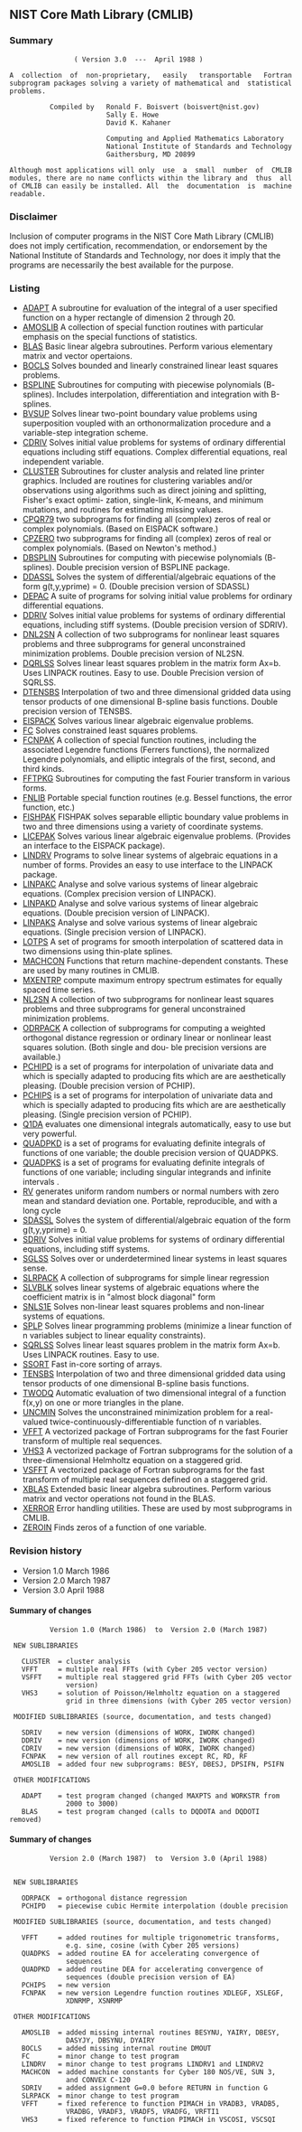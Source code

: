 
## NIST Core Math Library (CMLIB)

### Summary

                    ( Version 3.0  ---  April 1988 )

    A  collection  of  non-proprietary,   easily   transportable   Fortran
    subprogram packages solving a variety of mathematical and  statistical
    problems.

              Compiled by   Ronald F. Boisvert (boisvert@nist.gov)
                            Sally E. Howe
                            David K. Kahaner

                            Computing and Applied Mathematics Laboratory
                            National Institute of Standards and Technology
                            Gaithersburg, MD 20899

    Although most applications will only  use  a  small  number  of  CMLIB
    modules, there are no name conflicts within the library and  thus  all
    of CMLIB can easily be installed. All  the  documentation  is  machine
    readable.

### Disclaimer

Inclusion of computer programs in the NIST Core Math Library (CMLIB)
does not imply certification, recommendation, or endorsement by the
National Institute of Standards and Technology, nor does it imply
that the programs are necessarily the best available for the purpose.

### Listing

 * [ADAPT](https://github.com/jacobwilliams/CMLIB/tree/master/src/src/adapt) A subroutine for evaluation of the integral  of  a  user
  specified function on a hyper rectangle of  dimension  2
  through 20.
 * [AMOSLIB](https://github.com/jacobwilliams/CMLIB/tree/master/src/src/amoslib) A  collection  of   special   function   routines   with
  particular  emphasis  on  the   special   functions   of
  statistics.
 * [BLAS](https://github.com/jacobwilliams/CMLIB/tree/master/src/src/blas) Basic  linear  algebra  subroutines.   Perform   various
  elementary matrix and vector opertaions.
 * [BOCLS](https://github.com/jacobwilliams/CMLIB/tree/master/src/src/bocls) Solves bounded and  linearly  constrained  linear  least
  squares problems.
 * [BSPLINE](https://github.com/jacobwilliams/CMLIB/tree/master/src/src/bspline) Subroutines for computing with piecewise polynomials (B-
  splines). Includes  interpolation,  differentiation  and
  integration with B-splines.
 * [BVSUP](https://github.com/jacobwilliams/CMLIB/tree/master/src/src/bvsup) Solves linear two-point boundary  value  problems  using
  superposition   voupled   with   an   orthonormalization
  procedure and a variable-step integration scheme.
 * [CDRIV](https://github.com/jacobwilliams/CMLIB/tree/master/src/src/cdriv) Solves initial value problems for  systems  of  ordinary
  differential  equations   including   stiff   equations.
  Complex   differential   equations,   real   independent
  variable.
 * [CLUSTER](https://github.com/jacobwilliams/CMLIB/tree/master/src/src/cluster) Subroutines  for  cluster  analysis  and   related  line
  printer  graphics.  Included are routines for clustering
  variables  and/or observations  using algorithms such as
  direct  joining  and splitting,  Fisher's  exact optimi-
  zation, single-link, K-means, and minimum mutations, and
  routines for estimating missing values.
 * [CPQR79](https://github.com/jacobwilliams/CMLIB/tree/master/src/src/cpqr79) two subprograms for finding all (complex) zeros of  real
  or complex polynomials. (Based on EISPACK software.)
 * [CPZERO](https://github.com/jacobwilliams/CMLIB/tree/master/src/src/cpzero) two subprograms for finding all (complex) zeros of  real
  or complex polynomials. (Based on Newton's method.)
 * [DBSPLIN](https://github.com/jacobwilliams/CMLIB/tree/master/src/src/dbsplin) Subroutines for computing with piecewise polynomials (B-
  splines). Double precision version of BSPLINE package.
 * [DDASSL](https://github.com/jacobwilliams/CMLIB/tree/master/src/src/ddassl) Solves the system of differential/algebraic equations of
  the form g(t,y,yprime) = 0. (Double precision version of
  SDASSL)
 * [DEPAC](https://github.com/jacobwilliams/CMLIB/tree/master/src/src/depac) A suite of programs for solving initial  value  problems
  for ordinary differential equations.
 * [DDRIV](https://github.com/jacobwilliams/CMLIB/tree/master/src/src/ddriv) Solves initial value problems for  systems  of  ordinary
  differential equations, including stiff systems. (Double
  precision version of SDRIV).
 * [DNL2SN](https://github.com/jacobwilliams/CMLIB/tree/master/src/src/dnl2sn) A collection of  two  subprograms  for  nonlinear  least
  squares  problems  and  three  subprograms  for  general
  unconstrained minimization  problems.  Double  precision
  version of NL2SN.
 * [DQRLSS](https://github.com/jacobwilliams/CMLIB/tree/master/src/src/dqrlss) Solves linear least squares problem in the  matrix  form
  Ax=b.  Uses  LINPACK  routines.  Easy  to  use.   Double
  Precision version of SQRLSS.
 * [DTENSBS](https://github.com/jacobwilliams/CMLIB/tree/master/src/src/dtensbs) Interpolation of two and three dimensional gridded  data
  using tensor products of one dimensional B-spline  basis
  functions. Double precision version of TENSBS.
 * [EISPACK](https://github.com/jacobwilliams/CMLIB/tree/master/src/src/eispack) Solves various linear algebraic eigenvalue problems.
 * [FC](https://github.com/jacobwilliams/CMLIB/tree/master/src/src/fc) Solves constrained least squares problems.
 * [FCNPAK](https://github.com/jacobwilliams/CMLIB/tree/master/src/src/fcnpak) A collection of special function routines, including the
  associated Legendre functions (Ferrers  functions),  the
  normalized Legendre polynomials, and elliptic  integrals
  of the first, second, and third kinds.
 * [FFTPKG](https://github.com/jacobwilliams/CMLIB/tree/master/src/src/fftpkg) Subroutines for computing the fast Fourier transform  in
  various forms.
 * [FNLIB](https://github.com/jacobwilliams/CMLIB/tree/master/src/src/fnlib) Portable  special   function   routines   (e.g.   Bessel
  functions, the error function, etc.)
 * [FISHPAK](https://github.com/jacobwilliams/CMLIB/tree/master/src/src/fishpak) FISHPAK  solves  separable   elliptic   boundary   value
  problems in two and three dimensions using a variety  of
  coordinate systems.
 * [LICEPAK](https://github.com/jacobwilliams/CMLIB/tree/master/src/src/licepak) Solves various  linear  algebraic  eigenvalue  problems.
  (Provides an interface to the EISPACK package).
 * [LINDRV](https://github.com/jacobwilliams/CMLIB/tree/master/src/src/lindrv) Programs to solve linear systems of algebraic  equations
  in a number of forms. Provides an easy to use  interface
  to the LINPACK package.
 * [LINPAKC](https://github.com/jacobwilliams/CMLIB/tree/master/src/src/linpakc) Analyse and solve various systems  of  linear  algebraic
  equations. (Complex precision version of LINPACK).
 * [LINPAKD](https://github.com/jacobwilliams/CMLIB/tree/master/src/src/linpakd) Analyse and solve various systems  of  linear  algebraic
  equations. (Double precision version of LINPACK).
 * [LINPAKS](https://github.com/jacobwilliams/CMLIB/tree/master/src/src/linpaks) Analyse and solve various systems  of  linear  algebraic
  equations. (Single precision version of LINPACK).
 * [LOTPS](https://github.com/jacobwilliams/CMLIB/tree/master/src/src/lotps) A set of programs for smooth interpolation of  scattered
  data in two dimensions using thin-plate splines.
 * [MACHCON](https://github.com/jacobwilliams/CMLIB/tree/master/src/src/machcon) Functions that return machine-dependent constants. These
  are used by many routines in CMLIB.
 * [MXENTRP](https://github.com/jacobwilliams/CMLIB/tree/master/src/src/mxentrp) compute maximum entropy spectrum estimates  for  equally
  spaced time series.
 * [NL2SN](https://github.com/jacobwilliams/CMLIB/tree/master/src/src/nl2sn) A collection of  two  subprograms  for  nonlinear  least
  squares  problems  and  three  subprograms  for  general
  unconstrained minimization problems.
 * [ODRPACK](https://github.com/jacobwilliams/CMLIB/tree/master/src/src/odrpack) A  collection  of  subprograms for  computing a weighted
  orthogonal  distance  regression  or ordinary  linear or
  nonlinear least squares solution.  (Both single and dou-
  ble precision versions are available.)
 * [PCHIPD](https://github.com/jacobwilliams/CMLIB/tree/master/src/src/pchipd) is a set of programs  for  interpolation  of  univariate
  data and which is specially adapted  to  producing  fits
  which are are aesthetically pleasing.  (Double precision
  version of PCHIP).
 * [PCHIPS](https://github.com/jacobwilliams/CMLIB/tree/master/src/src/pchips) is a set of programs  for  interpolation  of  univariate
  data and which is specially adapted  to  producing  fits
  which are are aesthetically pleasing.  (Single precision
  version of PCHIP).
 * [Q1DA](https://github.com/jacobwilliams/CMLIB/tree/master/src/src/q1da) evaluates one dimensional integrals automatically,  easy
  to use but very powerful.
 * [QUADPKD](https://github.com/jacobwilliams/CMLIB/tree/master/src/src/quadpkd) is a set of programs for evaluating  definite  integrals
  of functions  of  one  variable;  the  double  precision
  version of QUADPKS.
 * [QUADPKS](https://github.com/jacobwilliams/CMLIB/tree/master/src/src/quadpks) is a set of programs for evaluating  definite  integrals
  of  functions  of  one  variable;   including   singular
  integrands and infinite intervals .
 * [RV](https://github.com/jacobwilliams/CMLIB/tree/master/src/src/rv) generates uniform random numbers or normal numbers  with
  zero  mean  and  standard   deviation   one.   Portable,
  reproducible, and with a long cycle
 * [SDASSL](https://github.com/jacobwilliams/CMLIB/tree/master/src/src/sdassl) Solves the system of differential/algebraic equation  of
  the form g(t,y,yprime) = 0.
 * [SDRIV](https://github.com/jacobwilliams/CMLIB/tree/master/src/src/sdriv) Solves initial value problems for  systems  of  ordinary
  differential equations, including stiff systems.
 * [SGLSS](https://github.com/jacobwilliams/CMLIB/tree/master/src/src/sglss) Solves over or underdetermined linear systems  in  least
  squares sense.
 * [SLRPACK](https://github.com/jacobwilliams/CMLIB/tree/master/src/src/slrpack) A collection of subprograms for simple linear regression
 * [SLVBLK](https://github.com/jacobwilliams/CMLIB/tree/master/src/src/slvblk) solves linear systems of algebraic equations  where  the
  coefficient matrix is in "almost block diagonal" form
 * [SNLS1E](https://github.com/jacobwilliams/CMLIB/tree/master/src/src/snls1e) Solves non-linear least squares problems and  non-linear
  systems of equations.
 * [SPLP](https://github.com/jacobwilliams/CMLIB/tree/master/src/src/splp) Solves linear programming problems  (minimize  a  linear
  function of  n  variables  subject  to  linear  equality
  constraints).
 * [SQRLSS](https://github.com/jacobwilliams/CMLIB/tree/master/src/src/sqrlss) Solves linear least squares problem in the  matrix  form
  Ax=b. Uses LINPACK routines. Easy to use.
 * [SSORT](https://github.com/jacobwilliams/CMLIB/tree/master/src/src/ssort) Fast in-core sorting of arrays.
 * [TENSBS](https://github.com/jacobwilliams/CMLIB/tree/master/src/src/tensbs) Interpolation of two and three dimensional gridded  data
  using tensor products of one dimensional B-spline  basis
  functions.
 * [TWODQ](https://github.com/jacobwilliams/CMLIB/tree/master/src/src/twodq) Automatic evaluation of two dimensional  integral  of  a
  function f(x,y) on one or more triangles in the plane.
 * [UNCMIN](https://github.com/jacobwilliams/CMLIB/tree/master/src/src/uncmin) Solves the  unconstrained  minimization  problem  for  a
  real-valued  twice-continuously-differentiable  function
  of n variables.
 * [VFFT](https://github.com/jacobwilliams/CMLIB/tree/master/src/src/vfft) A vectorized package of Fortran subprograms for the fast
  Fourier transform of multiple real sequences.
 * [VHS3](https://github.com/jacobwilliams/CMLIB/tree/master/src/src/vhs3) A vectorized  package of  Fortran  subprograms  for  the
  solution of a three-dimensional  Helmholtz equation on a
  staggered grid.
 * [VSFFT](https://github.com/jacobwilliams/CMLIB/tree/master/src/src/vsfft) A vectorized package of Fortran subprograms for the fast
  transform  of  multiple  real  sequences  defined  on  a
  staggered grid.
 * [XBLAS](https://github.com/jacobwilliams/CMLIB/tree/master/src/src/xblas) Extended  basic  linear  algebra  subroutines.   Perform
  various matrix and vector operations not  found  in  the
  BLAS.
 * [XERROR](https://github.com/jacobwilliams/CMLIB/tree/master/src/src/xerror) Error  handling  utilities.  These  are  used  by   most
  subprograms in CMLIB.
 * [ZEROIN](https://github.com/jacobwilliams/CMLIB/tree/master/src/src/zeroin) Finds zeros of a function of one variable.

### Revision history

 * Version 1.0  March 1986
 * Version 2.0  March 1987
 * Version 3.0  April 1988

#### Summary of changes

```
          Version 1.0 (March 1986)  to  Version 2.0 (March 1987)

 NEW SUBLIBRARIES

   CLUSTER  = cluster analysis
   VFFT     = multiple real FFTs (with Cyber 205 vector version)
   VSFFT    = multiple real staggered grid FFTs (with Cyber 205 vector
              version)
   VHS3     = solution of Poisson/Helmholtz equation on a staggered
              grid in three dimensions (with Cyber 205 vector version)

 MODIFIED SUBLIBRARIES (source, documentation, and tests changed)

   SDRIV    = new version (dimensions of WORK, IWORK changed)
   DDRIV    = new version (dimensions of WORK, IWORK changed)
   CDRIV    = new version (dimensions of WORK, IWORK changed)
   FCNPAK   = new version of all routines except RC, RD, RF
   AMOSLIB  = added four new subprograms: BESY, DBESJ, DPSIFN, PSIFN

 OTHER MODIFICATIONS

   ADAPT    = test program changed (changed MAXPTS and WORKSTR from
              2000 to 3000)
   BLAS     = test program changed (calls to DQDOTA and DQDOTI removed)
```

#### Summary of changes

```
          Version 2.0 (March 1987)  to  Version 3.0 (April 1988)


 NEW SUBLIBRARIES

   ODRPACK  = orthogonal distance regression
   PCHIPD   = piecewise cubic Hermite interpolation (double precision

 MODIFIED SUBLIBRARIES (source, documentation, and tests changed)

   VFFT     = added routines for multiple trigonometric transforms,
              e.g. sine, cosine (with Cyber 205 versions)
   QUADPKS  = added routine EA for accelerating convergence of
              sequences
   QUADPKD  = added routine DEA for accelerating convergence of
              sequences (double precision version of EA)
   PCHIPS   = new version
   FCNPAK   = new version Legendre function routines XDLEGF, XSLEGF,
              XDNRMP, XSNRMP

 OTHER MODIFICATIONS

   AMOSLIB  = added missing internal routines BESYNU, YAIRY, DBESY,
              DASYJY, DBSYNU, DYAIRY
   BOCLS    = added missing internal routine DMOUT
   FC       = minor change to test program
   LINDRV   = minor change to test programs LINDRV1 and LINDRV2
   MACHCON  = added machine constants for Cyber 180 NOS/VE, SUN 3,
              and CONVEX C-120
   SDRIV    = added assignment G=0.0 before RETURN in function G
   SLRPACK  = minor change to test program
   VFFT     = fixed reference to function PIMACH in VRADB3, VRADB5,
              VRADBG, VRADF3, VRADF5, VRADFG, VRFTI1
   VHS3     = fixed reference to function PIMACH in VSCOSI, VSCSQI
```
